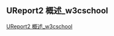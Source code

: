 ## UReport2 概述_w3cschool

[UReport2 概述_w3cschool](https://www.w3cschool.cn/ureport2/ureport2-giav3pt6.html)

